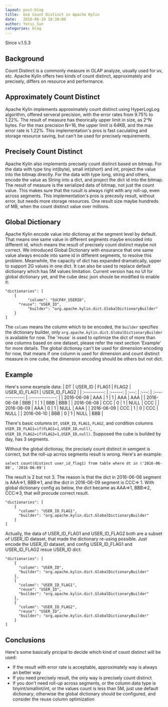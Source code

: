 ```yaml
---
layout: post-blog
title:  Use Count Distinct in Apache Kylin
date:   2016-06-10 18:30:00
author: Yerui Sun 
categories: blog
---
```


Since v.1.5.3

## Background
Count Distinct is a commonly measure in OLAP analyze, usually used for uv, etc. Apache Kylin offers two kinds of count distinct, approximately and precisely, differs on resource and performance.

## Approximately Count Distinct
Apache Kylin implements approximately count distinct using HyperLogLog algorithm, offered serveral precision, with the error rates from 9.75% to 1.22%. 
The result of measure has theorically upper limit in size, as 2^N bytes. For the max precision N=16, the upper limit is 64KB, and the max error rate is 1.22%. 
This implementation's pros is fast caculating and storage resource saving, but can't be used for precisely requirements.

## Precisely Count Distinct
Apache Kylin also implements precisely count distinct based on bitmap. For the data with type tiny int(byte), small int(short) and int, project the value into the bitmap directly. For the data with type long, string and others, encode the value as String into a dict, and project the dict id into the bitmap.
The result of measure is the serialized data of bitmap, not just the count value. This makes sure that the rusult is always right with any roll-up, even across segments.
This implementation's pros is precesily result, without error, but needs more storage resources. One result size maybe hundreds of MB, when the count distinct value over millions.

## Global Dictionary
Apache Kylin encode value into dictionay at the segment level by default. That means one same value in different segments maybe encoded into different id, which means the result of precisely count distinct maybe not correct.
We introduced Global Dictionary with ensurance that one same value always encode into same id in different segments, to resolve this problem. Meanwhile, the capacity of dict has expanded dramatically, upper to support 2G values in one dict. It can also be used to replace default dictionary which has 5M values limitation.
Current version has no UI for global dictionary yet, and the cube desc json shoule be modified to enable it:

```
"dictionaries": [
    {
          "column": "SUCPAY_USERID",
	  "reuse": "USER_ID",
          "builder": "org.apache.kylin.dict.GlobalDictionaryBuilder"
    }
]
```

The `column` means the column which to be encoded, the `builder` specifies the dictionary builder, only `org.apache.kylin.dict.GlobalDictionaryBuilder` is available for now.
The 'reuse` is used to optimize the dict of more than one columns based on one dataset, please refer the next section 'Example' for more details.
The global dictionay can't be used for dimensiion encoding for now, that means if one column is used for dimension and count distinct measure in one cube, the dimension encoding should be others but not dict.

## Example
Here's some example data:
| DT           | USER\_ID | FLAG1 | FLAG2 | USER\_ID\_FLAG1 | USER\_ID\_FLAG2 |
| :----------: | :------: | :---: | :---: | :-------------: | :-------------: |
| 2016-06-08   | AAA      | 1     | 1     | AAA             | AAA             |
| 2016-06-08   | BBB      | 1     | 1     | BBB             | BBB             |
| 2016-06-08   | CCC      | 0     | 1     | NULL            | CCC             |
| 2016-06-09   | AAA      | 0     | 1     | NULL            | AAA             |
| 2016-06-09   | CCC      | 1     | 0     | CCC             | NULL            |
| 2016-06-10   | BBB      | 0     | 1     | NULL            | BBB             |

There's basic columns `DT`, `USER_ID`, `FLAG1`, `FLAG2`, and condition columns `USER_ID_FLAG1=if(FLAG1=1,USER_ID,null)`, `USER_ID_FLAG2=if(FLAG2=1,USER_ID,null)`. Supposed the cube is builded by day, has 3 segments.

Without the global dictionay, the precisely count distinct in semgent is correct, but the roll-up acrros segments result is wrong. Here's an example:

```
select count(distinct user_id_flag1) from table where dt in ('2016-06-08', '2016-06-09')
```
The result is 2 but not 3. The reason is that the dict in 2016-06-08 segment is AAA=>1, BBB=>1, and the dict in 2016-06-09 segment is CCC=> 1.
With global dictionary config as below, the dict became as AAA=>1, BBB=>2, CCC=>3, that will procude correct result.
```
"dictionaries": [
    {
      "column": "USER_ID_FLAG1",
      "builder": "org.apache.kylin.dict.GlobalDictionaryBuilder"
    }
]
```

Actually, the data of USER_ID_FLAG1 and USER_ID_FLAG2 both are a subset of USER_ID dataset, that made the dictionary re-using possible. Just encode the USER_ID dataset, and config USER_ID_FLAG1 and USER_ID_FLAG2 resue USER_ID dict:
```
"dictionaries": [
    {
      "column": "USER_ID",
      "builder": "org.apache.kylin.dict.GlobalDictionaryBuilder"
    },
    {
      "column": "USER_ID_FLAG1",
      "reuse": "USER_ID",
      "builder": "org.apache.kylin.dict.GlobalDictionaryBuilder"
    },
    {
      "column": "USER_ID_FLAG2",
      "reuse": "USER_ID",
      "builder": "org.apache.kylin.dict.GlobalDictionaryBuilder"
    }
]
```

## Conclusions
Here's some basically pricipal to decide which kind of count distinct will be used:
 - If the result with error rate is acceptable, approximately way is always an better way
 - If you need precisely result, the only way is precisely count distinct
 - If you don't need roll-up across segments, or the column data type is tinyint/smallint/int, or the values count is less than 5M, just use default dictionary; otherwise the global dictionary should be configured, and consider the reuse column optimization
